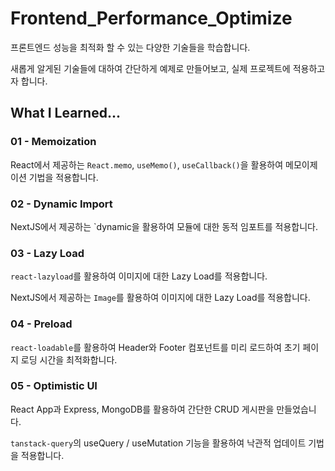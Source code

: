 # Frontend_Performance_Optimize

프론트엔드 성능을 최적화 할 수 있는 다양한 기술들을 학습합니다.

새롭게 알게된 기술들에 대하여 간단하게 예제로 만들어보고, 실제 프로젝트에 적용하고자 합니다.

## What I Learned...

### 01 - Memoization
React에서 제공하는 `React.memo`, `useMemo()`, `useCallback()`을 활용하여 메모이제이션 기법을 적용합니다.

### 02 - Dynamic Import
NextJS에서 제공하는 `dynamic을 활용하여 모듈에 대한 동적 임포트를 적용합니다.

### 03 - Lazy Load

`react-lazyload`를 활용하여 이미지에 대한 Lazy Load를 적용합니다.

NextJS에서 제공하는 `Image`를 활용하여 이미지에 대한 Lazy Load를 적용합니다.

### 04 - Preload

`react-loadable`를 활용하여 Header와 Footer 컴포넌트를 미리 로드하여 초기 페이지 로딩 시간을 최적화합니다.

### 05 - Optimistic UI

React App과 Express, MongoDB를 활용하여 간단한 CRUD 게시판을 만들었습니다. 

`tanstack-query`의 useQuery / useMutation 기능을 활용하여 낙관적 업데이트 기법을 적용합니다.
